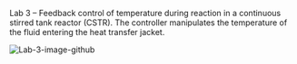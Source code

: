 Lab 3 – Feedback control of temperature during reaction in a continuous stirred tank reactor (CSTR). The controller manipulates the temperature of the fluid entering the heat transfer jacket.

![Lab-3-image-github](http://reactorlab.net/wp-content/uploads/2015/10/web_app_3_image_4.png) 

